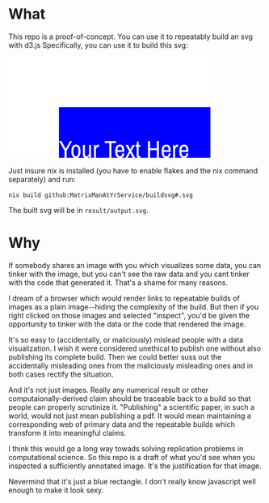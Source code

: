 # What
This repo is a proof-of-concept.
You can use it to repeatably build an svg with d3.js
Specifically, you can use it to build this svg:

![a blue rectangle with some text](./output.svg)

Just insure nix is installed (you have to enable flakes and the nix command separately) and run:
```
nix build github:MatrixManAtYrService/buildsvg#.svg
```
The built svg will be in `result/output.svg`.

# Why

If somebody shares an image with you which visualizes some data, you can tinker with the image, but you can't see the raw data and you cant tinker with the code that generated it.
That's a shame for many reasons.

I dream of a browser which would render links to repeatable builds of images as a plain image--hiding the complexity of the build.
But then if you right clicked on those images and selected "inspect", you'd be given the opportunity to tinker with the data or the code that rendered the image.

It's so easy to (accidentally, or maliciously) mislead people with a data visualization.
I wish it were considered unethical to publish one without also publishing its complete build.
Then we could better suss out the accidentally misleading ones from the maliciously misleading ones and in both cases rectify the situation.

And it's not just images.
Really any numerical result or other computaionally-derived claim should be traceable back to a build so that people can properly scrutinize it.
"Publishing" a scientific paper, in such a world, would not just mean publishing a pdf.
It would mean maintaining a corresponding web of primary data and the repeatable builds which transform it into meaningful claims.

I think this would go a long way towads solving replication problems in computational science.
So this repo is a draft of what you'd see when you inspected a sufficiently annotated image.
It's the justification for that image.

Nevermind that it's just a blue rectangle.
I don't really know javascript well enough to make it look sexy.

